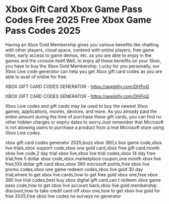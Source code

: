 # Xbox Gift Card Xbox Game Pass Codes Free 2025 Free Xbox Game Pass Codes 2025

Having an Xbox Gold Membership gives you various benefits like chatting with other players, cloud space, contend with online players, free game titles, early access to game demos, etc. as you are able to enjoy in the games and the console itself.Well, to enjoy all these benefits on your Xbox, you have to buy the Xbox Gold Membership. Lucky for you personally, our Xbox Live code generator can help you get Xbox gift card codes as you are able to avail of online for free.

XBOX GIFT CARD CODES GENERATOR - https://appbitly.com/DHFqQ


XBOX GIFT CARD CODES GENERATOR - https://appbitly.com/DHFqQ

Xbox Live codes and gift cards may be used to buy the newest Xbox games, applications, movies, devices, and more. As you already paid the entire amount during the time of purchase these gift cards, you can find no other hidden charges or expiry dates to worry.Just remember that Microsoft is not allowing users to purchase a product from a real Microsoft store using Xbox Live codes.

xbox gift card codes generator 2025,buzz xbox 360,x box game code,xbox live trials,xbox support code,xbox one gold card,xbox free gift card,month xbox live code,2 day trial xbox live,xbox live trial codes,xbox 14 day free trial,free 5 dollar xbox code,xbox marketplace coupon,one month xbox live free,100 dollar gift card xbox,xbox 360 microsoft points,free xbox live promo codes,xbox one game redeem codes,xbox live gold 30 day trial,where to get xbox live cards,how to get free gold xbox one,free xbox 360 live trial codes,best buy xbox digital gift card,can t redeem xbox game pass code,how to get xbox live account back,xbox live gold membership discount,how to take credit card off xbox one,how to get xbox live gold for free 2025,free xbox live codes no surveys no generator
